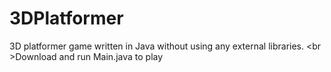 # 3DPlatformer
3D platformer game written in Java without using any external libraries.
<br \>Download and run Main.java to play
